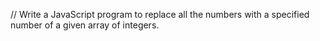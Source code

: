 // Write a JavaScript program to replace all the numbers with a specified number of a given array of integers.